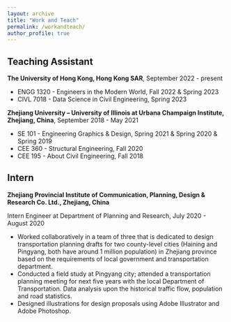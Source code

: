 ```yaml
---
layout: archive
title: "Work and Teach"
permalink: /workandteach/
author_profile: true
---
```


## Teaching Assistant
**The University of Hong Kong, Hong Kong SAR**, September 2022 - present
- ENGG 1320 - Engineers in the Modern  World, Fall 2022 & Spring 2023
- CIVL 7018 - Data Science in Civil Engineering, Spring 2023

**Zhejiang University – University of Illinois at Urbana Champaign Institute, Zhejiang, China**, September 2018 - May 2021
- SE 101 - Engineering Graphics & Design, Spring 2021 & Spring 2020 & Spring 2019
- CEE 360 - Structural Engineering, Fall 2020
- CEE 195 - About Civil Engineering, Fall 2018

## Intern
**Zhejiang Provincial Institute of Communication, Planning, Design & Research Co. Ltd., Zhejiang, China**

Intern Engineer at Department of Planning and Research, July 2020 - August 2020

- Worked collaboratively in a team of three that is dedicated to design transportation planning drafts for two county-level cities (Haining and Pingyang, both have around 1 million population) in Zhejiang province based on the requirements of local government and transportation department.<br>
- Conducted a field study at Pingyang city; attended a transportation planning meeting for next five years with the local Department of Transportation. Data analysis upon the historical traffic flow, population and road statistics.<br>
- Designed illustrations for design proposals using Adobe Illustrator and Adobe Photoshop.<br>
